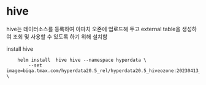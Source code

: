 # hive

hive는 데이터소스를 등록하여 아파치 오존에 업로드해 두고 external table을 생성하여 조회 및 사용할 수 있도록 하기 위해 설치함

install hive

```
	helm install  hive hive --namespace hyperdata \
        --set image=biqa.tmax.com/hyperdata20.5_rel/hyperdata20.5_hiveozone:20230413_v1 \
```
